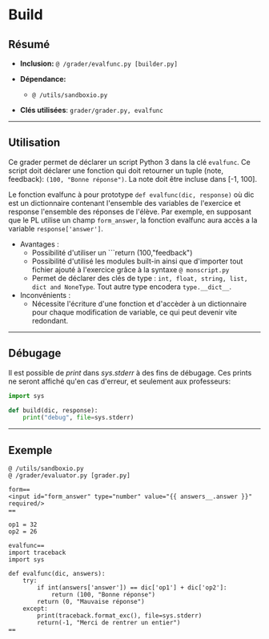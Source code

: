 # Build

## Résumé

* **Inclusion:** `@ /grader/evalfunc.py [builder.py]`


* **Dépendance:**
    * `@ /utils/sandboxio.py`


* **Clés utilisées**: `grader/grader.py, evalfunc`
___



## Utilisation
Ce grader permet de déclarer un script Python 3 dans la clé `evalfunc`.
Ce script doit déclarer une fonction qui doit retourner un tuple (note, feedback): 
`(100, "Bonne réponse")`. La note doit être incluse dans [-1, 100].

Le fonction evalfunc à pour prototype `def evalfunc(dic, response)` où dic est un dictionnaire
contenant l'ensemble des variables de l'exercice et response l'ensemble des réponses de l'élève.
Par exemple, en supposant que le PL utilise un champ `form_answer`, la fonction evalfunc aura accès a la variable `response['answer']`.


* Avantages :  
    * Possibilité d'utiliser un ```return (100,"feedback") 
    * Possibilité d'utilisé les modules built-in ainsi que d'importer tout fichier
      ajouté à l'exercice grâce à la syntaxe `@ monscript.py`
    * Permet de déclarer des clés de type : 
      `int, float, string, list, dict and NoneType`. Tout autre type encodera
      `type.__dict__`.
* Inconvénients :
    * Nécessite l'écriture d'une fonction et d'accèder à un dictionnaire
      pour chaque modification de variable, ce qui peut devenir vite redondant.
___



## Débugage
Il est possible de *print* dans *sys.stderr* à des fins de débugage. Ces prints
ne seront affiché qu'en cas d'erreur, et seulement aux professeurs:
```python
import sys

def build(dic, response):
    print("debug", file=sys.stderr)
```
___



## Exemple
```
@ /utils/sandboxio.py
@ /grader/evaluator.py [grader.py]

form==
<input id="form_answer" type="number" value="{{ answers__.answer }}" required/>
==

op1 = 32
op2 = 26

evalfunc==
import traceback
import sys

def evalfunc(dic, answers):
    try: 
        if int(answers['answer']) == dic['op1'] + dic['op2']:
            return (100, "Bonne réponse")
        return (0, "Mauvaise réponse")
    except:
        print(traceback.format_exc(), file=sys.stderr)
        return(-1, "Merci de rentrer un entier")
==
```








